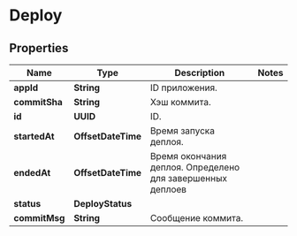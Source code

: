 

# Deploy


## Properties

| Name | Type | Description | Notes |
|------------ | ------------- | ------------- | -------------|
|**appId** | **String** | ID приложения. |  |
|**commitSha** | **String** | Хэш коммита. |  |
|**id** | **UUID** | ID. |  |
|**startedAt** | **OffsetDateTime** | Время запуска деплоя. |  |
|**endedAt** | **OffsetDateTime** | Время окончания деплоя. Определено для завершенных деплоев |  |
|**status** | **DeployStatus** |  |  |
|**commitMsg** | **String** | Сообщение коммита. |  |



